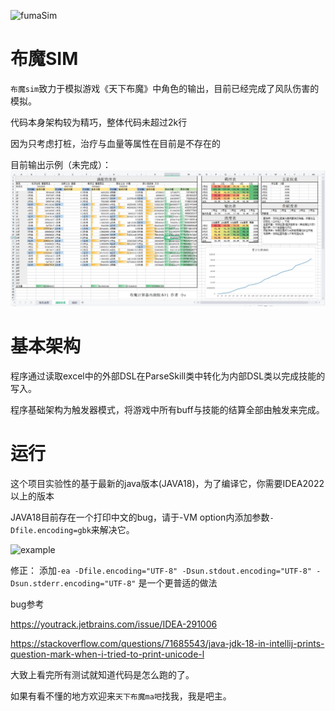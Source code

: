 ![fumaSim](https://github.com/RShock/fumaSim/actions/workflows/maven.yml/badge.svg?branch=main)

# 布魔SIM

`布魔sim`致力于模拟游戏《天下布魔》中角色的输出，目前已经完成了风队伤害的模拟。

代码本身架构较为精巧，整体代码未超过2k行

因为只考虑打桩，治疗与血量等属性在目前是不存在的

目前输出示例（未完成）：
![example](https://github.com/RShock/fumaSim/blob/main/example.jpg)

# 基本架构

程序通过读取excel中的外部DSL在ParseSkill类中转化为内部DSL类以完成技能的写入。

程序基础架构为触发器模式，将游戏中所有buff与技能的结算全部由触发来完成。

# 运行

这个项目实验性的基于最新的java版本(JAVA18)，为了编译它，你需要IDEA2022以上的版本

JAVA18目前存在一个打印中文的bug，请于-VM option内添加参数`-Dfile.encoding=gbk`来解决它。

![example](https://github.gitcom/RShock/fumaSim/blob/main/IDEA无法打印中文的配置教程.jpg)

修正： 添加`-ea -Dfile.encoding="UTF-8" -Dsun.stdout.encoding="UTF-8" -Dsun.stderr.encoding="UTF-8"`
是一个更普适的做法

bug参考

https://youtrack.jetbrains.com/issue/IDEA-291006

https://stackoverflow.com/questions/71685543/java-jdk-18-in-intellij-prints-question-mark-when-i-tried-to-print-unicode-l

大致上看完所有测试就知道代码是怎么跑的了。

如果有看不懂的地方欢迎来`天下布魔ma吧`找我，我是吧主。
